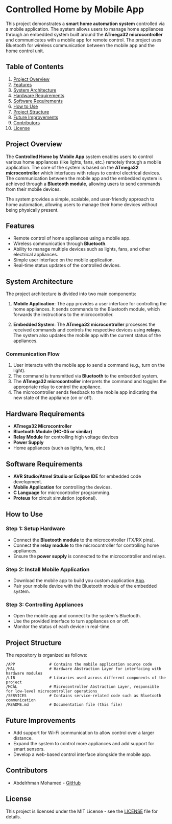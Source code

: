 # Controlled Home by Mobile App

This project demonstrates a **smart home automation system** controlled via a mobile application. The system allows users to manage home appliances through an embedded system built around the **ATmega32 microcontroller** and communicates with a mobile app for remote control. The project uses Bluetooth for wireless communication between the mobile app and the home control unit.

## Table of Contents

1. [Project Overview](#project-overview)
2. [Features](#features)
3. [System Architecture](#system-architecture)
4. [Hardware Requirements](#hardware-requirements)
5. [Software Requirements](#software-requirements)
6. [How to Use](#how-to-use)
7. [Project Structure](#project-structure)
8. [Future Improvements](#future-improvements)
9. [Contributors](#contributors)
10. [License](#license)

## Project Overview

The **Controlled Home by Mobile App** system enables users to control various home appliances (like lights, fans, etc.) remotely through a mobile application. The core of the system is based on the **ATmega32 microcontroller** which interfaces with relays to control electrical devices. The communication between the mobile app and the embedded system is achieved through a **Bluetooth module**, allowing users to send commands from their mobile devices.

The system provides a simple, scalable, and user-friendly approach to home automation, allowing users to manage their home devices without being physically present.

## Features

- Remote control of home appliances using a mobile app.
- Wireless communication through **Bluetooth**.
- Ability to manage multiple devices such as lights, fans, and other electrical appliances.
- Simple user interface on the mobile application.
- Real-time status updates of the controlled devices.

## System Architecture

The project architecture is divided into two main components:

1. **Mobile Application**: The app provides a user interface for controlling the home appliances. It sends commands to the Bluetooth module, which forwards the instructions to the microcontroller.
   
2. **Embedded System**: The **ATmega32 microcontroller** processes the received commands and controls the respective devices using **relays**. The system also updates the mobile app with the current status of the appliances.

### Communication Flow

1. User interacts with the mobile app to send a command (e.g., turn on the light).
2. The command is transmitted via **Bluetooth** to the embedded system.
3. The **ATmega32 microcontroller** interprets the command and toggles the appropriate relay to control the appliance.
4. The microcontroller sends feedback to the mobile app indicating the new state of the appliance (on or off).

## Hardware Requirements

- **ATmega32 Microcontroller**
- **Bluetooth Module (HC-05 or similar)**
- **Relay Module** for controlling high voltage devices
- **Power Supply**
- Home appliances (such as lights, fans, etc.)

## Software Requirements

- **AVR Studio/Atmel Studio or Eclipse IDE** for embedded code development.
- **Mobile Application** for controlling the devices.
- **C Language** for microcontroller programming.
- **Proteus** for circuit simulation (optional).

## How to Use

### Step 1: Setup Hardware
- Connect the **Bluetooth module** to the microcontroller (TX/RX pins).
- Connect the **relay module** to the microcontroller for controlling home appliances.
- Ensure the **power supply** is connected to the microcontroller and relays.

### Step 2: Install Mobile Application
- Download the mobile app to build you custom application [App](https://play.google.com/store/apps/details?id=com.keuwl.arduinobluetooth).
- Pair your mobile device with the Bluetooth module of the embedded system.

### Step 3: Controlling Appliances
- Open the mobile app and connect to the system's Bluetooth.
- Use the provided interface to turn appliances on or off.
- Monitor the status of each device in real-time.

## Project Structure

The repository is organized as follows:

```
/APP               # Contains the mobile application source code
/HAL               # Hardware Abstraction Layer for interfacing with hardware modules
/LIB               # Libraries used across different components of the project
/MCAL              # Microcontroller Abstraction Layer, responsible for low-level microcontroller operations
/SERVICES          # Contains service-related code such as Bluetooth communication
/README.md         # Documentation file (this file)
```

## Future Improvements

- Add support for Wi-Fi communication to allow control over a larger distance.
- Expand the system to control more appliances and add support for smart sensors.
- Develop a web-based control interface alongside the mobile app.

## Contributors

- Abdelrhman Mohamed - [GitHub](https://github.com/AbdelrhmanMohamed0)

## License

This project is licensed under the MIT License - see the [LICENSE](https://mit-license.org/) file for details.

